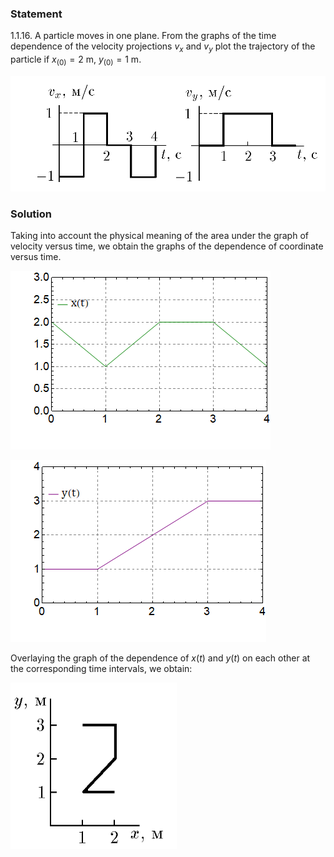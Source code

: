 ###  Statement

$1.1.16.$ A particle moves in one plane. From the graphs of the time dependence of the velocity projections $v_x$ and $v_y$ plot the trajectory of the particle if $x_{(0)} = 2\text{ m}$, $y_{(0)} = 1\text{ m}$.

![ For problem 1.1.16 |936x344, 54%](../../img/1.1.16/statement.png)

### Solution

Taking into account the physical meaning of the area under the graph of velocity versus time, we obtain the graphs of the dependence of coordinate versus time.

![ Graph of dependence $x(t)$ |416x286, 59%](../../img/1.1.16/graph1.png)

![ Graph of dependence $y(t)$ |409x291, 59%](../../img/1.1.16/graph2.png)

Overlaying the graph of the dependence of $x(t)$ and $y(t)$ on each other at the corresponding time intervals, we obtain:

![ Trajectory of movement |266x266, 34%](../../img/1.1.16/sol.png)